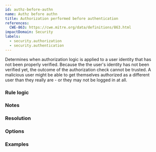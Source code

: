 ```yaml
---
id: authz-before-authn
name: Authz before authn
title: Authorization performed before authentication
references:
  CWE-863: https://cwe.mitre.org/data/definitions/863.html
impactDomain: Security
labels:
  - security.authorization
  - security.authentication
---
```


Determines when authorization logic is applied to a user identity that has not been properly
verified. Because the the user's identity has not been verified yet, the outcome of the
authorization check cannot be trusted. A malicious user might be able to get themselves authorized
as a different user than they really are - or they may not be logged in at all.

### Rule logic

### Notes

### Resolution

### Options

### Examples
